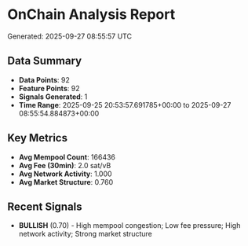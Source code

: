 # OnChain Analysis Report
Generated: 2025-09-27 08:55:57 UTC

## Data Summary
- **Data Points**: 92
- **Feature Points**: 92
- **Signals Generated**: 1
- **Time Range**: 2025-09-25 20:53:57.691785+00:00 to 2025-09-27 08:55:54.884873+00:00

## Key Metrics
- **Avg Mempool Count**: 166436
- **Avg Fee (30min)**: 2.0 sat/vB
- **Avg Network Activity**: 1.000
- **Avg Market Structure**: 0.760

## Recent Signals
- **BULLISH** (0.70) - High mempool congestion; Low fee pressure; High network activity; Strong market structure
